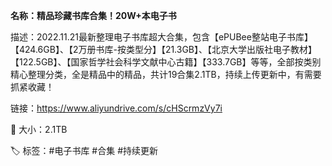 **名称：精品珍藏书库合集！20W+本电子书**

  

描述：2022.11.21最新整理电子书库超大合集，包含【ePUBee整站电子书库】【424.6GB】、【2万册书库-按类型分】【21.3GB】、【北京大学出版社电子教材】【122.5GB】、【国家哲学社会科学文献中心古籍】【333.7GB】等等，全部按类别精心整理分类，全是精品中的精品，共计19合集2.1TB，持续上传更新中，有需要抓紧收藏！

  

链接：https://www.aliyundrive.com/s/cHScrmzVy7i

  

📁 大小：2.1TB

🏷 标签：#电子书库 #合集 #持续更新